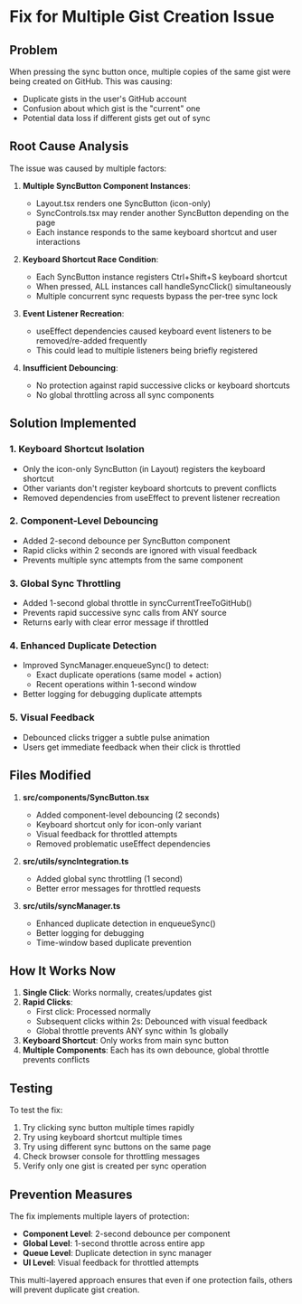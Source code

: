 # Fix for Multiple Gist Creation Issue

## Problem
When pressing the sync button once, multiple copies of the same gist were being created on GitHub. This was causing:
- Duplicate gists in the user's GitHub account
- Confusion about which gist is the "current" one
- Potential data loss if different gists get out of sync

## Root Cause Analysis
The issue was caused by multiple factors:

1. **Multiple SyncButton Component Instances**: 
   - Layout.tsx renders one SyncButton (icon-only)
   - SyncControls.tsx may render another SyncButton depending on the page
   - Each instance responds to the same keyboard shortcut and user interactions

2. **Keyboard Shortcut Race Condition**:
   - Each SyncButton instance registers Ctrl+Shift+S keyboard shortcut
   - When pressed, ALL instances call handleSyncClick() simultaneously
   - Multiple concurrent sync requests bypass the per-tree sync lock

3. **Event Listener Recreation**:
   - useEffect dependencies caused keyboard event listeners to be removed/re-added frequently
   - This could lead to multiple listeners being briefly registered

4. **Insufficient Debouncing**:
   - No protection against rapid successive clicks or keyboard shortcuts
   - No global throttling across all sync components

## Solution Implemented

### 1. Keyboard Shortcut Isolation
- Only the icon-only SyncButton (in Layout) registers the keyboard shortcut
- Other variants don't register keyboard shortcuts to prevent conflicts
- Removed dependencies from useEffect to prevent listener recreation

### 2. Component-Level Debouncing
- Added 2-second debounce per SyncButton component
- Rapid clicks within 2 seconds are ignored with visual feedback
- Prevents multiple sync attempts from the same component

### 3. Global Sync Throttling
- Added 1-second global throttle in syncCurrentTreeToGitHub()
- Prevents rapid successive sync calls from ANY source
- Returns early with clear error message if throttled

### 4. Enhanced Duplicate Detection
- Improved SyncManager.enqueueSync() to detect:
  - Exact duplicate operations (same model + action)
  - Recent operations within 1-second window
- Better logging for debugging duplicate attempts

### 5. Visual Feedback
- Debounced clicks trigger a subtle pulse animation
- Users get immediate feedback when their click is throttled

## Files Modified

1. **src/components/SyncButton.tsx**
   - Added component-level debouncing (2 seconds)
   - Keyboard shortcut only for icon-only variant
   - Visual feedback for throttled attempts
   - Removed problematic useEffect dependencies

2. **src/utils/syncIntegration.ts**
   - Added global sync throttling (1 second)
   - Better error messages for throttled requests

3. **src/utils/syncManager.ts**
   - Enhanced duplicate detection in enqueueSync()
   - Better logging for debugging
   - Time-window based duplicate prevention

## How It Works Now

1. **Single Click**: Works normally, creates/updates gist
2. **Rapid Clicks**: 
   - First click: Processed normally
   - Subsequent clicks within 2s: Debounced with visual feedback
   - Global throttle prevents ANY sync within 1s globally
3. **Keyboard Shortcut**: Only works from main sync button
4. **Multiple Components**: Each has its own debounce, global throttle prevents conflicts

## Testing

To test the fix:
1. Try clicking sync button multiple times rapidly
2. Try using keyboard shortcut multiple times
3. Try using different sync buttons on the same page
4. Check browser console for throttling messages
5. Verify only one gist is created per sync operation

## Prevention Measures

The fix implements multiple layers of protection:
- **Component Level**: 2-second debounce per component
- **Global Level**: 1-second throttle across entire app  
- **Queue Level**: Duplicate detection in sync manager
- **UI Level**: Visual feedback for throttled attempts

This multi-layered approach ensures that even if one protection fails, others will prevent duplicate gist creation.

